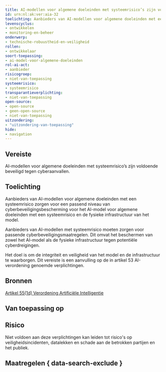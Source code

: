 ```yaml
---
title: AI-modellen voor algemene doeleinden met systeemrisico’s zijn voldoende beveiligd tegen cyberaanvallen
id: urn:nl:ak:ver:aia-32
toelichting: Aanbieders van AI-modellen voor algemene doeleinden met een systeemrisico zorgen voor een passend niveau van cyberbeveiligingsbescherming voor het AI-model voor algemene doeleinden met een systeemrisico en de fysieke infrastructuur van het model.
levenscyclus:
- ontwikkelen
- monitoring-en-beheer
onderwerp:
- technische-robuustheid-en-veiligheid
rollen:
- ontwikkelaar
soort-toepassing:
- ai-model-voor-algemene-doeleinden
rol-ai-act:
- aanbieder
risicogroep: 
- niet-van-toepassing
systeemrisico:
- systeemrisico
transparantieverplichting: 
- niet-van-toepassing
open-source: 
- open-source
- geen-open-source
- niet-van-toepassing
uitzondering: 
- "uitzondering-van-toepassing"
hide:
- navigation
---
```


<!-- tags -->
## Vereiste
AI-modellen voor algemene doeleinden met systeemrisico’s zijn voldoende beveiligd tegen cyberaanvallen.

## Toelichting
Aanbieders van AI-modellen voor algemene doeleinden met een systeemrisico zorgen voor een passend niveau van cyberbeveiligingsbescherming voor het AI-model voor algemene doeleinden met een systeemrisico en de fysieke infrastructuur van het model.

Aanbieders van AI-modellen met systeemrisico moeten zorgen voor passende cyberbeveiligingsmaatregelen. Dit omvat het beschermen van zowel het AI-model als de fysieke infrastructuur tegen potentiële cyberdreigingen.

Het doel is om de integriteit en veiligheid van het model en de infrastructuur te waarborgen. Dit vereiste is een aanvulling op de in artikel 53 AI-verordening genoemde verplichtingen.

## Bronnen
[Artikel 55(1d) Verordening Artificiële Intelligentie](https://eur-lex.europa.eu/legal-content/NL/TXT/HTML/?uri=OJ:L_202401689#d1e5730-1-1)

## Van toepassing op 
<!-- tags-ai-act -->

## Risico

Niet voldoen aan deze verplichtingen kan leiden tot risico's op veiligheidsincidenten, datalekken en schade aan de betrokken partijen en het publiek.

## Maatregelen { data-search-exclude }

<!-- list_maatregelen vereiste/aia-32-ai-modellen-algemene-doeleinden-systeemrisico-cyberbeveiliging no-search no-onderwerp no-rol no-levenscyclus -->

